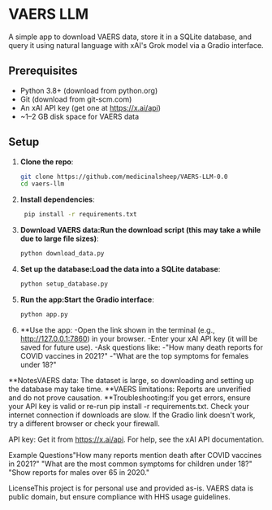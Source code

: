 # VAERS LLM

A simple app to download VAERS data, store it in a SQLite database, and query it using natural language with xAI's Grok model via a Gradio interface.

## Prerequisites
- Python 3.8+ (download from python.org)
- Git (download from git-scm.com)
- An xAI API key (get one at https://x.ai/api)
- ~1–2 GB disk space for VAERS data

## Setup
1. **Clone the repo**:
   ```bash
   git clone https://github.com/medicinalsheep/VAERS-LLM-0.0
   cd vaers-llm
   
2. **Install dependencies**:
   ```bash
    pip install -r requirements.txt
   
3. **Download VAERS data:Run the download script (this may take a while due to large file sizes)**:
   ```bash
   python download_data.py

4. **Set up the database:Load the data into a SQLite database**:
   ```bash
   python setup_database.py

5. **Run the app:Start the Gradio interface**:
   ```bash
   python app.py

6. **Use the app:
   -Open the link shown in the terminal (e.g., http://127.0.0.1:7860) in your browser.
   -Enter your xAI API key (it will be saved for future use).
   -Ask questions like:
      -"How many death reports for COVID vaccines in 2021?"
      -"What are the top symptoms for females under 18?"

**NotesVAERS data: The dataset is large, so downloading and setting up the database may take time.
**VAERS limitations: Reports are unverified and do not prove causation.
**Troubleshooting:If you get errors, ensure your API key is valid or re-run pip install -r requirements.txt.
Check your internet connection if downloads are slow.
If the Gradio link doesn't work, try a different browser or check your firewall.

API key: Get it from https://x.ai/api. For help, see the xAI API documentation.

Example Questions"How many reports mention death after COVID vaccines in 2021?"
"What are the most common symptoms for children under 18?"
"Show reports for males over 65 in 2020."

LicenseThis project is for personal use and provided as-is. VAERS data is public domain, but ensure compliance with HHS usage guidelines.

